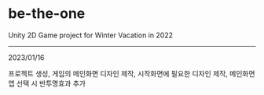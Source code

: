 # be-the-one
Unity 2D Game project for Winter Vacation in 2022

---------------------------------------------------------------------------------------------------------------------------------------

2023/01/16

프로젝트 생성, 게임의 메인화면 디자인 제작, 시작화면에 필요한 디자인 제작, 메인화면 앱 선택 시 반투명효과 추가
